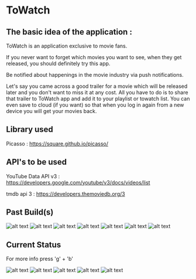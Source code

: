 # ToWatch

## The basic idea of the application : 
  ToWatch is an application exclusive to movie fans.

If you never want to forget which movies you want to see, when they get released, you should definitely try this app.

Be notified about happenings in the movie industry via push notifications.

Let's say you came across a good trailer for a movie which will be released later and you don't want to miss it at any cost. All you have to do is to share that trailer to ToWatch app and add it to your playlist or towatch list. You can even save to cloud (if you want) so that when you log in again from a new device you will get your movies back.


## Library used

Picasso : https://square.github.io/picasso/

## API's to be used 

YouTube Data API v3 : https://developers.google.com/youtube/v3/docs/videos/list

tmdb api 3 : https://developers.themoviedb.org/3

## Past Build(s)

![alt text](screenshots/pastBuild1.png "1") ![alt text](screenshots/pastBuild2.png "2") ![alt text](screenshots/pastBuild3.png "3") ![alt text](screenshots/pastBuild4.png "4")
![alt text](screenshots/pastBuild5.png "5") ![alt text](screenshots/pastBuild6.png "6") ![alt text](screenshots/pastBuild7.png "7")

## Current Status 
For more info press 'g' + 'b'

![alt text](screenshots/currentStatus1.png "1") ![alt text](screenshots/currentStatus2.png "2") ![alt text](screenshots/currentStatus3.png "3")
![alt text](screenshots/currentStatus4.png "4") ![alt text](screenshots/currentStatus5.png "5") 



